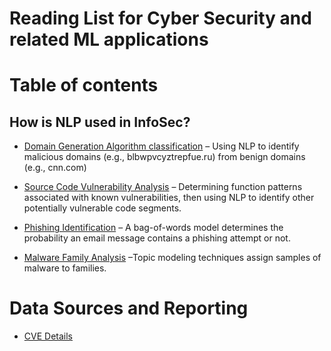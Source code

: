 # Reading List for Cyber Security and related ML applications


# Table of contents

## How is NLP used in InfoSec?
* [Domain Generation Algorithm classification](http://conferences.sigcomm.org/imc/2010/papers/p48.pdf) – Using NLP to identify malicious domains (e.g., blbwpvcyztrepfue.ru) from benign domains (e.g., cnn.com)

* [Source Code Vulnerability Analysis](https://www.usenix.org/legacy/events/woot11/tech/slides/yamaguchi.pdf) – Determining function patterns associated with known vulnerabilities, then using NLP to identify other potentially vulnerable code segments.

* [Phishing Identification](http://nlp.uned.es/~lurdes/araujo/eswa13_malicious_tweets.pdf) – A bag-of-words model determines the probability an email message contains a phishing attempt or not.

* [Malware Family Analysis](https://www.elastic.co/blog/introducing-elastic-endpoint-security) –Topic modeling techniques assign samples of malware to families.



# Data Sources and Reporting

* [CVE Details](https://www.cvedetails.com/)

